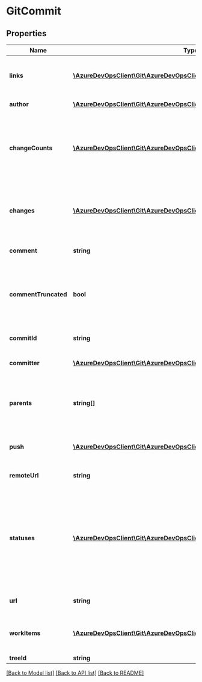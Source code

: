 # GitCommit

## Properties
Name | Type | Description | Notes
------------ | ------------- | ------------- | -------------
**links** | [**\AzureDevOpsClient\Git\AzureDevOpsClient\Git\Model\ReferenceLinks**](ReferenceLinks.md) | A collection of related REST reference links. | [optional] 
**author** | [**\AzureDevOpsClient\Git\AzureDevOpsClient\Git\Model\GitUserDate**](GitUserDate.md) | Author of the commit. | [optional] 
**changeCounts** | [**\AzureDevOpsClient\Git\AzureDevOpsClient\Git\Model\ChangeCountDictionary**](ChangeCountDictionary.md) | Counts of the types of changes (edits, deletes, etc.) included with the commit. | [optional] 
**changes** | [**\AzureDevOpsClient\Git\AzureDevOpsClient\Git\Model\GitChange[]**](GitChange.md) | An enumeration of the changes included with the commit. | [optional] 
**comment** | **string** | Comment or message of the commit. | [optional] 
**commentTruncated** | **bool** | Indicates if the comment is truncated from the full Git commit comment message. | [optional] 
**commitId** | **string** | ID (SHA-1) of the commit. | [optional] 
**committer** | [**\AzureDevOpsClient\Git\AzureDevOpsClient\Git\Model\GitUserDate**](GitUserDate.md) | Committer of the commit. | [optional] 
**parents** | **string[]** | An enumeration of the parent commit IDs for this commit. | [optional] 
**push** | [**\AzureDevOpsClient\Git\AzureDevOpsClient\Git\Model\GitPushRef**](GitPushRef.md) | The push associated with this commit. | [optional] 
**remoteUrl** | **string** | Remote URL path to the commit. | [optional] 
**statuses** | [**\AzureDevOpsClient\Git\AzureDevOpsClient\Git\Model\GitStatus[]**](GitStatus.md) | A list of status metadata from services and extensions that may associate additional information to the commit. | [optional] 
**url** | **string** | REST URL for this resource. | [optional] 
**workItems** | [**\AzureDevOpsClient\Git\AzureDevOpsClient\Git\Model\ResourceRef[]**](ResourceRef.md) | A list of workitems associated with this commit. | [optional] 
**treeId** | **string** |  | [optional] 

[[Back to Model list]](../README.md#documentation-for-models) [[Back to API list]](../README.md#documentation-for-api-endpoints) [[Back to README]](../README.md)


